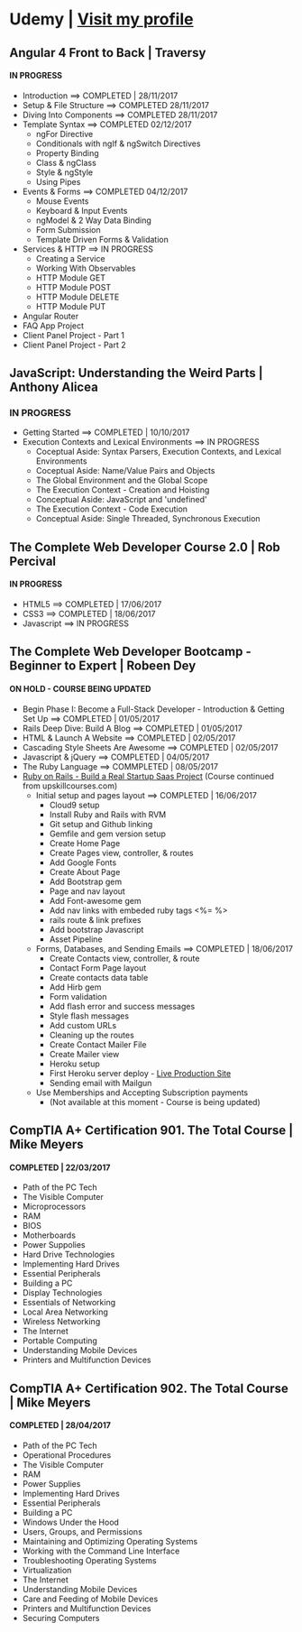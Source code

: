 # Udemy | [Visit my profile](https://www.udemy.com/user/sebastian-kulig/)

## Angular 4 Front to Back | Traversy
#### IN PROGRESS
* Introduction ==> COMPLETED | 28/11/2017
* Setup & File Structure ==> COMPLETED 28/11/2017
* Diving Into Components ==> COMPLETED 28/11/2017
* Template Syntax ==> COMPLETED 02/12/2017
  * ngFor Directive
  * Conditionals with ngIf & ngSwitch Directives
  * Property Binding
  * Class & ngClass
  * Style & ngStyle
  * Using Pipes
* Events & Forms ==> COMPLETED 04/12/2017
  * Mouse Events
  * Keyboard & Input Events
  * ngModel & 2 Way Data Binding
  * Form Submission
  * Template Driven Forms & Validation
* Services & HTTP ==> IN PROGRESS
  * Creating a Service
  * Working With Observables
  * HTTP Module GET
  * HTTP Module POST
  * HTTP Module DELETE
  * HTTP Module PUT
* Angular Router
* FAQ App Project
* Client Panel Project - Part 1
* Client Panel Project - Part 2

## JavaScript: Understanding the Weird Parts | Anthony Alicea
### IN PROGRESS
* Getting Started ==> COMPLETED | 10/10/2017
* Execution Contexts and Lexical Environments ==> IN PROGRESS
  * Coceptual Aside: Syntax Parsers, Execution Contexts, and Lexical Environments
  * Coceptual Aside: Name/Value Pairs and Objects
  * The Global Environment and the Global Scope
  * The Execution Context - Creation and Hoisting
  * Conceptual Aside: JavaScript and 'undefined'
  * The Execution Context - Code Execution
  * Conceptual Aside: Single Threaded, Synchronous Execution

## The Complete Web Developer Course 2.0 | Rob Percival
#### IN PROGRESS
* HTML5 ==> COMPLETED | 17/06/2017
* CSS3 ==> COMPLETED | 18/06/2017
* Javascript ==> IN PROGRESS

## The Complete Web Developer Bootcamp - Beginner to Expert | Robeen Dey
#### ON HOLD - COURSE BEING UPDATED
* Begin Phase I: Become a Full-Stack Developer - Introduction & Getting Set Up ==> COMPLETED | 01/05/2017
* Rails Deep Dive: Build A Blog ==> COMPLETED | 01/05/2017
* HTML & Launch A Website ==> COMPLETED | 02/05/2017
* Cascading Style Sheets Are Awesome ==> COMPLETED | 02/05/2017
* Javascript & jQuery ==> COMPLETED | 04/05/2017
* The Ruby Language ==> COMMPLETED | 08/05/2017
* [Ruby on Rails - Build a Real Startup Saas Project](https://github.com/sebam2k4/Rails_Devmatch_saas "Go to Rails Saas Project repository") (Course continued from upskillcourses.com)
  * Initial setup and pages layout ==> COMPLETED | 16/06/2017
    * Cloud9 setup
    * Install Ruby and Rails with RVM
    * Git setup and Github linking
    * Gemfile and gem version setup
    * Create Home Page
    * Create Pages view, controller, & routes
    * Add Google Fonts
    * Create About Page
    * Add Bootstrap gem
    * Page and nav layout
    * Add Font-awesome gem
    * Add nav links with embeded ruby tags <%= %>
    * rails route & link prefixes
    * Add bootstrap Javascript
    * Asset Pipeline
  * Forms, Databases, and Sending Emails  ==> COMPLETED | 18/06/2017
    * Create Contacts view, controller, & route
    * Contact Form Page layout
    * Create contacts data table
    * Add Hirb gem
    * Form validation
    * Add flash error and success messages
    * Style flash messages
    * Add custom URLs
    * Cleaning up the routes
    * Create Contact Mailer File
    * Create Mailer view
    * Heroku setup
    * First Heroku server deploy - [Live Production Site](https://radiant-castle-37191.herokuapp.com/ "view the app live on Heroku server")
    * Sending email with Mailgun
  * Use Memberships and Accepting Subscription payments
    * (Not available at this moment - Course is being updated)

## CompTIA A+ Certification 901. The Total Course | Mike Meyers
#### COMPLETED | 22/03/2017
* Path of the PC Tech
* The Visible Computer
* Microprocessors
* RAM
* BIOS
* Motherboards
* Power Suppolies
* Hard Drive Technologies
* Implementing Hard Drives
* Essential Peripherals
* Building a PC
* Display Technologies
* Essentials of Networking
* Local Area Networking
* Wireless Networking
* The Internet
* Portable Computing
* Understanding Mobile Devices
* Printers and Multifunction Devices

## CompTIA A+ Certification 902. The Total Course | Mike Meyers
#### COMPLETED | 28/04/2017
* Path of the PC Tech
* Operational Procedures
* The Visible Computer
* RAM
* Power Supplies
* Implementing Hard Drives
* Essential Peripherals
* Building a PC
* Windows Under the Hood
* Users, Groups, and Permissions
* Maintaining and Optimizing Operating Systems
* Working with the Command Line Interface
* Troubleshooting Operating Systems
* Virtualization
* The Internet
* Understanding Mobile Devices
* Care and Feeding of Mobile Devices
* Printers and Multifunction Devices
* Securing Computers
